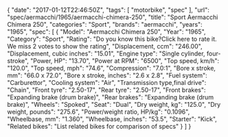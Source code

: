 {
    "date": "2017-01-12T22:46:50Z",
    "tags": [
        "motorbike",
        "spec"
    ],
    "url": "spec\/aermacchi\/1965\/aermacchi-chimera-250",
    "title": "Sport Aermacchi Chimera 250",
    "categories": "Sport",
    "brands": "aermacchi",
    "years": "1965",
    "spec": [
        {
            "Model": "Aermacchi Chimera 250",
            "Year": "1965",
            "Category": "Sport",
            "Rating": "Do you know this bike?Click here to rate it. We miss 2 votes to show the rating",
            "Displacement, ccm": "246.00",
            "Displacement, cubic inches": "15.01",
            "Engine type": "Single cylinder, four-stroke",
            "Power, HP": "13.70",
            "Power at RPM": "6500",
            "Top speed, km\/h": "120.0",
            "Top speed, mph": "74.6",
            "Compression": "7.0:1",
            "Bore x stroke, mm": "66.0 x 72.0",
            "Bore x stroke, inches": "2.6 x 2.8",
            "Fuel system": "Carburettor",
            "Cooling system": "Air",
            "Transmission type,final drive": "Chain",
            "Front tyre": "2.50-17",
            "Rear tyre": "2.50-17",
            "Front brakes": "Expanding brake (drum brake)",
            "Rear brakes": "Expanding brake (drum brake)",
            "Wheels": "Spoked",
            "Seat": "Dual",
            "Dry weight, kg": "125.0",
            "Dry weight, pounds": "275.6",
            "Power\/weight ratio, HP\/kg": "0.1096",
            "Wheelbase, mm": "1.360",
            "Wheelbase, inches": "53.5",
            "Starter": "Kick",
            "Related bikes": "List related bikes for comparison of specs"
        }
    ]
}